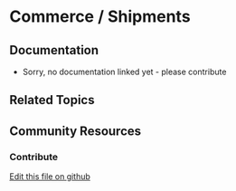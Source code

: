 # Commerce / Shipments

## Documentation

* Sorry, no documentation linked yet - please contribute

## Related Topics

## Community Resources

### Contribute

[Edit this file on github](https://github.com/olafk/controlpanel-documentation-docs/blob/master/md/73en/com_liferay_commerce_shipment_web_internal_portlet_CommerceShipmentPortlet/editCommerceShipment.md)
